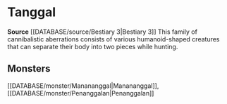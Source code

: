 ﻿---
id: '366'
name: Tanggal
rarity: Common
rus_type_level: null
source: '[[DATABASE/source/Bestiary 3|Bestiary 3]]'
trait:
- Tanggal
type: Trait

---
# Tanggal

**Source** [[DATABASE/source/Bestiary 3|Bestiary 3]]
This family of cannibalistic aberrations consists of various humanoid-shaped creatures that can separate their body into two pieces while hunting.

## Monsters

[[DATABASE/monster/Manananggal|Manananggal]], [[DATABASE/monster/Penanggalan|Penanggalan]]